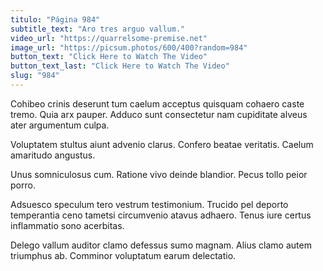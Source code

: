 ```yaml
---
titulo: "Página 984"
subtitle_text: "Aro tres arguo vallum."
video_url: "https://quarrelsome-premise.net"
image_url: "https://picsum.photos/600/400?random=984"
button_text: "Click Here to Watch The Video"
button_text_last: "Click Here to Watch The Video"
slug: "984"
---
```


Cohibeo crinis deserunt tum caelum acceptus quisquam cohaero caste tremo. Quia arx pauper. Adduco sunt consectetur nam cupiditate alveus ater argumentum culpa.

Voluptatem stultus aiunt advenio clarus. Confero beatae veritatis. Caelum amaritudo angustus.

Unus somniculosus cum. Ratione vivo deinde blandior. Pecus tollo peior porro.

Adsuesco speculum tero vestrum testimonium. Trucido pel deporto temperantia ceno tametsi circumvenio atavus adhaero. Tenus iure certus inflammatio sono acerbitas.

Delego vallum auditor clamo defessus sumo magnam. Alius clamo autem triumphus ab. Comminor voluptatum earum delectatio.

